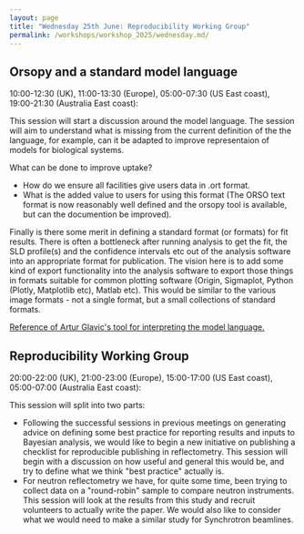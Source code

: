 ```yaml
---
layout: page
title: "Wednesday 25th June: Reproducibility Working Group"
permalink: /workshops/workshop_2025/wednesday.md/
---
```


## Orsopy and a standard model language 
10:00-12:30 (UK), 11:00-13:30 (Europe), 05:00-07:30 (US East coast), 19:00-21:30 (Australia East coast): 

This session will start a discussion around the model language. The session will aim to understand what is missing from the current definition of the the language, for example, can it be adapted to improve representaion of models for biological systems.

What can be done to improve uptake?
- How do we ensure all facilities give users data in .ort format.
- What is the added value to users for using this format (The ORSO text format is now reasonably well defined and the orsopy tool is available, but can the documention be improved).
 
Finally is there some merit in defining a standard format (or formats) for fit results. There is often a bottleneck after running analysis to get the fit, the SLD profile(s) and the confidence intervals etc out of the analysis software into an appropriate format for publication. The vision here is to add some kind of export functionality into the analysis software to export those things in formats suitable for common plotting software (Origin, Sigmaplot, Python (Plotly, Matplotlib etc), Matlab etc). This would be similar to the various image formats - not a single format, but a small collections of standard formats. 

[Reference of Artur Glavic's tool for interpreting the model language.](https://github.com/aglavic/orso_tools)

## Reproducibility Working Group

20:00-22:00 (UK), 21:00-23:00 (Europe), 15:00-17:00 (US East coast), 05:00-07:00 (Australia East coast): 

This session will split into two parts:
- Following the successful sessions in previous meetings on generating advice on defining some best practice for reporting results and inputs to Bayesian analysis, we would like to begin a new initiative on publishing a checklist for reproducible publishing in reflectometry. This session will begin with a discussion on how useful and general this would be, and try to define what we think "best practice" actually is.
- For neutron reflectometry we have, for quite some time, been trying to collect data on a "round-robin" sample to compare neutron instruments. This session will look at the results from this study and recruit volunteers to actually write the paper. We would also like to consider what we would need to make a similar study for Synchrotron beamlines.



